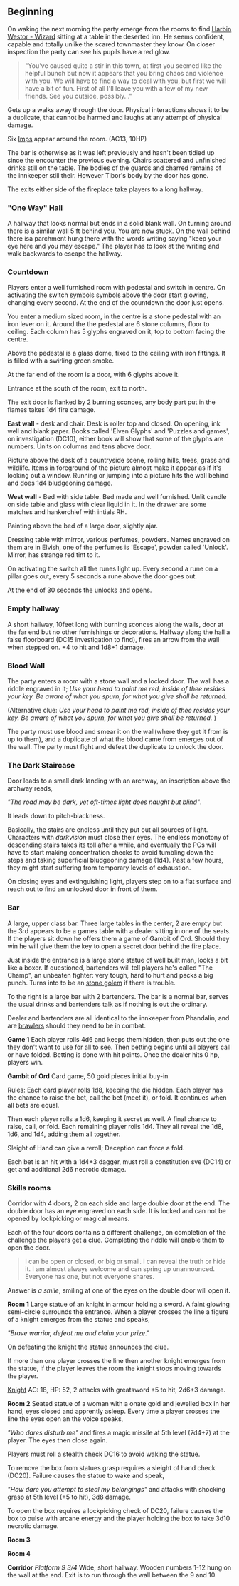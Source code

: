 ## Beginning

On waking the next morning the party emerge from the rooms to find [Harbin Westor - Wizard](https://www.dndbeyond.com/profile/DaviusIronfist/characters/39410284) sitting at a table in the deserted inn.  He seems confident, capable and totally unlike the scared townmaster they know.  On closer inspection the party can see his pupils have a red glow.

> "You've caused quite a stir in this town, at first you seemed like the helpful bunch but now it appears that you bring chaos and violence with you.  We will have to find a way to deal with you, but first we will have a bit of fun.  First of all I'll leave you with a few of my new friends.  See you outside, possibly..."

Gets up a walks away through the door.  Physical interactions shows it to be a duplicate, that cannot be harmed and laughs at any attempt of physical damage.

Six [Imps](https://www.dndbeyond.com/monsters/imp) appear around the room. (AC13, 10HP)

The bar is otherwise as it was left previously and hasn't been tidied up since the encounter the previous evening.  Chairs scattered and unfinished drinks still on the table.  The bodies of the guards and charred remains of the innkeeper still their.  However Tibor's body by the door has gone.

The exits either side of the fireplace take players to a long hallway.

### "One Way" Hall
A hallway that looks normal but ends in a solid  blank wall. On turning around there is a similar wall 5 ft behind you. You are now stuck. On the wall behind there isa parchment hung there with the words writing saying "keep your eye here and you may escape." The player has to look at the writing and walk backwards to escape the hallway.

### Countdown
Players enter a well furnished room with pedestal and switch in centre.  On activating the switch symbols symbols above the door start glowing, changing every second.  At the end of the countdown the door just opens.

You enter a medium sized room, in the centre is a stone pedestal with an iron lever on it.  Around the the pedestal are 6 stone columns, floor to ceiling. Each column has 5 glyphs engraved on it, top to bottom facing the centre.

Above the pedestal is a glass dome, fixed to the ceiling with iron fittings.  It is filled with a swirling green smoke.

At the far end of the room is a door, with 6 glyphs above it.

Entrance at the south of the room, exit to north.

The exit door is flanked by 2 burning sconces, any body part put in the flames takes 1d4 fire damage.

**East wall** - desk and chair.  Desk is roller top and closed.  On opening, ink well and blank paper.  Books called 'Elven Glyphs' and 'Puzzles and games', on investigation (DC10), either book will show that some of the glyphs are numbers.  Units on columns and tens above door.

Picture above the desk of a countryside scene, rolling hills, trees, grass and wildlife.  Items in foreground of the picture almost make it appear as if it's looking out a window.  Running or jumping into a picture hits the wall behind and does 1d4 bludgeoning damage.

**West wall** - Bed with side table.  Bed made and well furnished.  Unlit candle on side table and glass with clear liquid in it.  In the drawer are some matches and hankerchief with intials RH.

Painting above the bed of a large door, slightly ajar.

Dressing table with mirror, various perfumes, powders.  Names engraved on them are in Elvish, one of the perfumes is 'Escape', powder called 'Unlock'.  Mirror, has strange red tint to it.

On activating the switch all the runes light up.  Every second a rune on a pillar goes out, every 5 seconds a rune above the door goes out.

At the end of 30 seconds the unlocks and opens.

### Empty hallway
A short hallway, 10feet long with burning sconces along the walls, door at the far end but no other furnishings or decorations.  Halfway along the hall a false floorboard (DC15 investigation to find), fires an arrow from the wall when stepped on. +4 to hit and 1d8+1 damage.

### Blood Wall
The party enters a room with a stone wall and a locked door. The wall has a riddle engraved in it; *Use your head to paint me red, inside of thee resides your key. Be aware of what you spurn, for what you give shall be returned.*

(Alternative clue: *Use your head to paint me red, inside of thee resides your key. Be aware of what you spurn, for what you give shall be returned.* )

The party must use blood and smear it on the wall(where they get it from is up to them), and a duplicate of what the blood came from emerges out of the wall. The party must fight and defeat the duplicate to unlock the door.

### The Dark Staircase
Door leads to a small dark landing with an archway, an inscription above the archway reads,

*"The road may be dark, yet oft-times light does naught but blind"*.

It leads down to pitch-blackness.

Basically, the stairs are endless until they put out all sources of light. Characters with *darkvision* must close their eyes. The endless monotony of descending stairs takes its toll after a while, and eventually the PCs will have to start making concentration checks to avoid tumbling down the steps and taking superficial bludgeoning damage (1d4). Past a few hours, they might start suffering from temporary levels of exhaustion.

On closing eyes and extinguishing light, players step on to a flat surface and reach out to find an unlocked door in front of them.

### Bar
A large, upper class bar.  Three large tables in the center, 2 are empty but the 3rd appears to be a games table with a dealer sitting in one of the seats.  If the players sit down he offers them a game of Gambit of Ord.  Should they win he will give them the key to open a secret door behind the fire place.

Just inside the entrance is a large stone statue of well built man, looks a bit like a boxer.  If questioned, bartenders will tell players he's called "The Champ", an unbeaten fighter: very tough, hard to hurt and packs a big punch. Turns into to be an [stone golem](https://www.dndbeyond.com/monsters/stone-golem) if there is trouble.

To the right is a large bar with 2 bartenders.  The bar is a normal bar, serves the usual drinks and bartenders talk as if nothing is out the ordinary.

Dealer and bartenders are all identical to the innkeeper from Phandalin, and are [brawlers](https://www.5esrd.com/classes/fighter/fighter-martial-archetypes/brawler-3pp/) should they need to be in combat.

**Game 1**
Each player rolls 4d6 and keeps them hidden, then puts out the one they don't want to use for all to see.  Then betting begins until all players call or have folded.  Betting is done with hit points.  Once the dealer hits 0 hp, players win.

**Gambit of Ord**
Card game, 50 gold pieces initial buy-in

Rules: Each card player rolls 1d8, keeping the die hidden. Each player has the chance to raise the bet, call the bet (meet it), or fold. It continues when all bets are equal.

Then each player rolls a 1d6, keeping it secret as well. A final chance to raise, call, or fold. Each remaining player rolls 1d4. They all reveal the 1d8, 1d6, and 1d4, adding them all together.

Sleight of Hand can give a reroll; Deception can force a fold.

Each bet is an hit with a 1d4+3 dagger, must roll a constitution sve (DC14) or get and additional 2d6 necrotic damage.

### Skills rooms
Corridor with 4 doors, 2 on each side and large double door at the end.  The double door has an eye engraved on each side.  It is locked and can not be opened by lockpicking or magical means.

Each of the four doors contains a different challenge, on completion of the challenge the players get a clue.  Completing the riddle will enable them to open the door.

>I can be open or closed, or big or small.
>I can reveal the truth or hide it. 
>I am almost always welcome and can spring up unannounced.
>Everyone has one, but not everyone shares.

Answer is *a smile*, smiling at one of the eyes on the double door will open it.

**Room 1**
Large statue of an knight in armour holding a sword.  A faint glowing semi-circle surrounds the entrance.  When a player crosses the line a figure of a knight emerges from the statue and speaks,

*"Brave warrior, defeat me and claim your prize."*

On defeating the knight the statue announces the clue.

If more than one player crosses the line then another knight emerges from the statue, if the player leaves the room the knight stops moving towards the player.

[Knight](https://5thsrd.org/gamemaster_rules/monsters/knight/) AC: 18, HP: 52, 2 attacks with greatsword +5 to hit, 2d6+3 damage.

**Room 2**
Seated statue of a woman with a onate gold and jewelled box in her hand, eyes closed and apprently asleep.  Every time a player crosses the line the eyes open an the voice speaks,

*"Who dares disturb me"* and fires a magic missile at 5th level (7d4+7) at the player.  The eyes then close again.

Players must roll a stealth check DC16 to avoid waking the statue.

To remove the box from statues grasp requires a sleight of hand check (DC20).  Failure causes the statue to wake and speak,

*"How dare you attempt to steal my belongings"* and attacks with shocking grasp at 5th level (+5 to hit), 3d8 damage.

To open the box requires a lockpicking check of DC20, failure causes the box to pulse with arcane energy and the player holding the box to take 3d10 necrotic damage.

**Room 3**


**Room 4**


**Corridor**
*Platform 9 3/4*  Wide, short hallway. Wooden numbers 1-12 hung on the wall at the end.  Exit is to run through the wall between the 9 and 10.
